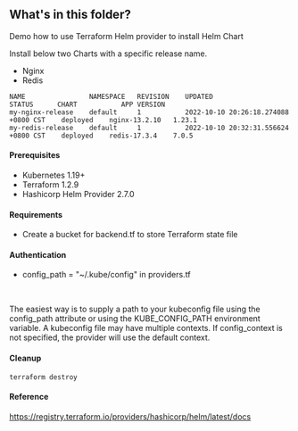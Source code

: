 ## What's in this folder?

Demo how to use Terraform Helm provider to install Helm Chart

Install below two Charts with a specific release name.
* Nginx
* Redis

```
NAME            	NAMESPACE	REVISION	UPDATED                             	STATUS  	CHART        	APP VERSION
my-nginx-release	default  	1       	2022-10-10 20:26:18.274088 +0800 CST	deployed	nginx-13.2.10	1.23.1     
my-redis-release	default  	1       	2022-10-10 20:32:31.556624 +0800 CST	deployed	redis-17.3.4 	7.0.5 
```

#### Prerequisites
* Kubernetes 1.19+
* Terraform 1.2.9
* Hashicorp Helm Provider 2.7.0


#### Requirements
* Create a bucket for backend.tf to store Terraform state file


#### Authentication
* config_path = "~/.kube/config" in providers.tf
<br>

The easiest way is to supply a path to your kubeconfig file using the config_path attribute or using the KUBE_CONFIG_PATH environment variable. A kubeconfig file may have multiple contexts. If config_context is not specified, the provider will use the default context.

#### Cleanup
```
terraform destroy
```

#### Reference
https://registry.terraform.io/providers/hashicorp/helm/latest/docs
